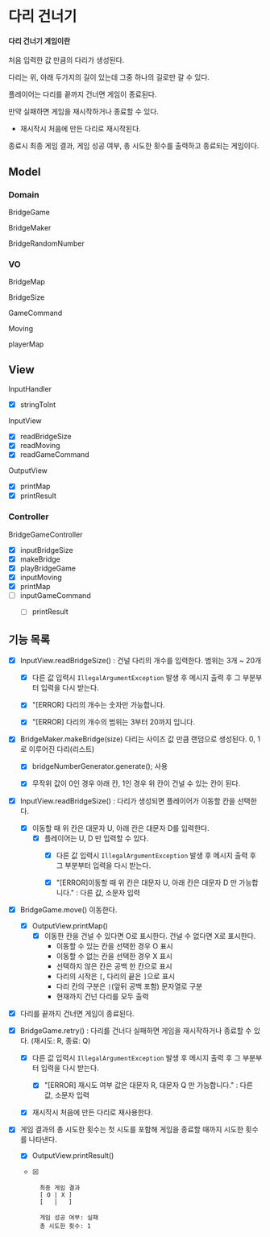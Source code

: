 # 다리 건너기

#### 다리 건너기 게임이란

처음 입력한 값 만큼의 다리가 생성된다.

다리는 위, 아래 두가지의 길이 있는데 그중 하나의 길로만 갈 수 있다.

플레이어는 다리를 끝까지 건너면 게임이 종료된다.

만약 실패하면 게임을 재시작하거나 종료할 수 있다.

- 재시작시 처음에 만든 다리로 재시작된다.

종료시 최종 게임 결과, 게임 성공 여부, 총 시도한 횟수를 출력하고 종료되는 게임이다.



## Model

### Domain

BridgeGame

BridgeMaker

BridgeRandomNumber

### VO

BridgeMap

BridgeSize

GameCommand

Moving

playerMap

## View

InputHandler

 - [x] stringToInt

InputView

 - [x] readBridgeSize
 - [x] readMoving
 - [x] readGameCommand

OutputView

 - [x] printMap
 - [x] printResult

### Controller

BridgeGameController

- [x] inputBridgeSize
- [x] makeBridge
- [x] playBridgeGame
- [x] inputMoving
- [x] printMap
- [ ] inputGameCommand
	- [ ] printResult



## 기능 목록

- [x] InputView.readBridgeSize() : 건널 다리의 개수를 입력한다. 범위는 3개 ~ 20개
	- [x] 다른 값 입력시  `IllegalArgumentException` 발생 후 메시지 출력 후 그 부분부터 입력을 다시 받는다.
	- [x] "[ERROR] 다리의 개수는 숫자만 가능합니다.
	- [x] "[ERROR] 다리의 개수의 범위는 3부터 20까지 입니다.



- [x] BridgeMaker.makeBridge(size) 다리는 사이즈 값 만큼 랜덤으로 생성된다. 0, 1로 이루어진 다리(리스트)
	- [x] bridgeNumberGenerator.generate(); 사용
	- [x] 무작위 값이 0인 경우 아래 칸, 1인 경우 위 칸이 건널 수 있는 칸이 된다.



- [x] InputView.readBridgeSize() : 다리가 생성되면 플레이어가 이동할 칸을 선택한다.
	- [x] 이동할 때 위 칸은 대문자 U, 아래 칸은 대문자 D를 입력한다.
		- [x] 플레이어는 U, D 만 입력할 수 있다.
			- [x] 다른 값 입력시  `IllegalArgumentException` 발생 후 메시지 출력 후 그 부분부터 입력을 다시 받는다.
			- [x] "[ERROR]이동할 때 위 칸은 대문자 U, 아래 칸은 대문자 D 만 가능합니다." : 다른 값, 소문자 입력



- [x] BridgeGame.move() 이동한다.
	- [x] OutputView.printMap()
		- [x] 이동한 칸을 건널 수 있다면 O로 표시한다. 건널 수 없다면 X로 표시한다.
			- 이동할 수 있는 칸을 선택한 경우 O 표시
			- 이동할 수 없는 칸을 선택한 경우 X 표시
			- 선택하지 않은 칸은 공백 한 칸으로 표시
			- 다리의 시작은 `[`, 다리의 끝은 `]`으로 표시
			- 다리 칸의 구분은 ` | `(앞뒤 공백 포함) 문자열로 구분
			- 현재까지 건넌 다리를 모두 출력



- [x] 다리를 끝까지 건너면 게임이 종료된다.
- [x] BridgeGame.retry() : 다리를 건너다 실패하면 게임을 재시작하거나 종료할 수 있다. (재시도: R, 종료: Q)
	- [x] 다른 값 입력시  `IllegalArgumentException` 발생 후 메시지 출력 후 그 부분부터 입력을 다시 받는다.
		- [x] "[ERROR] 재시도 여부 값은 대문자 R, 대문자 Q 만 가능합니다." : 다른 값, 소문자 입력
	- [x] 재시작시 처음에 만든 다리로 재사용한다.



- [x] 게임 결과의 총 시도한 횟수는 첫 시도를 포함해 게임을 종료할 때까지 시도한 횟수를 나타낸다.

	- [x] OutputView.printResult()

	- [x] ```
		최종 게임 결과
		[ O | X ]
		[   |   ]
		
		게임 성공 여부: 실패
		총 시도한 횟수: 1
		```

		



